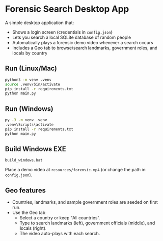 # Forensic Search Desktop App

A simple desktop application that:
- Shows a login screen (credentials in `config.json`)
- Lets you search a local SQLite database of random people
- Automatically plays a forensic demo video whenever a search occurs
 - Includes a Geo tab to browse/search landmarks, government roles, and locals by country

## Run (Linux/Mac)
```bash
python3 -m venv .venv
source .venv/bin/activate
pip install -r requirements.txt
python main.py
```

## Run (Windows)
```bat
py -3 -m venv .venv
.venv\Scripts\activate
pip install -r requirements.txt
python main.py
```

## Build Windows EXE
```bat
build_windows.bat
```

Place a demo video at `resources/forensic.mp4` (or change the path in `config.json`).

## Geo features
- Countries, landmarks, and sample government roles are seeded on first run.
- Use the Geo tab:
  - Select a country or keep "All countries".
  - Type to search landmarks (left), government officials (middle), and locals (right).
  - The video auto-plays with each search.
